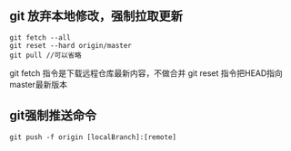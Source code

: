 ## git 放弃本地修改，强制拉取更新

```git
git fetch --all 
git reset --hard origin/master 
git pull //可以省略
```

git fetch 指令是下载远程仓库最新内容，不做合并
git reset 指令把HEAD指向master最新版本

## git强制推送命令

```
git push -f origin [localBranch]:[remote]
```

